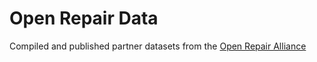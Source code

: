 # Open Repair Data

Compiled and published partner datasets from the [Open Repair Alliance](https://openrepair.org/)